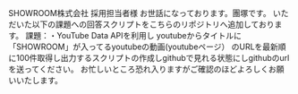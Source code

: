 SHOWROOM株式会社 採用担当者様
お世話になっております。團塚です。
いただいた以下の課題への回答スクリプトをこちらのリポジトリへ追加しております。
課題：・YouTube Data APIを利用し
youtubeからタイトルに「SHOWROOM」が入ってるyoutubeの動画(youtubeページ）
のURLを最新順に100件取得し出力するスクリプトの作成しgithubで見れる状態にしgithubのurlを送ってください。
お忙しいところ恐れ入りますがご確認のほどよろしくお願いいたします。
